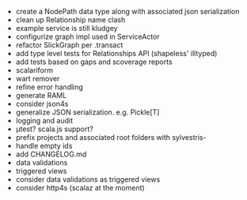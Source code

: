 - create a NodePath data type along with associated json serialization
- clean up Relationship name clash
- example service is still kludgey
- configurize graph impl used in ServiceActor
- refactor SlickGraph per .transact
- add type level tests for Relationships API  (shapeless' illtyped)
- add tests based on gaps and scoverage reports
- scalariform
- wart remover
- refine error handling
- generate RAML
- consider json4s
- generalize JSON serialization. e.g. Pickle[T]
- logging and audit
- µtest? scala.js support?
- prefix projects and associated root folders with sylvestris-
- handle empty ids
- add CHANGELOG.md
- data validations
- triggered views
- consider data validations as triggered views
- consider http4s (scalaz at the moment)

